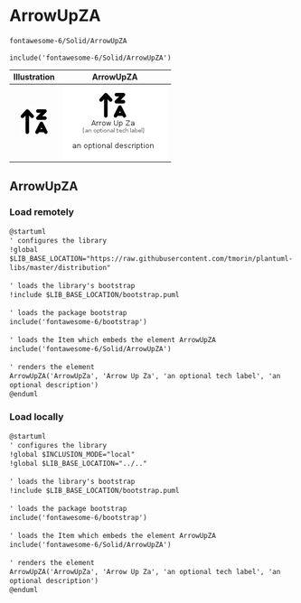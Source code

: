 # ArrowUpZA


```text
fontawesome-6/Solid/ArrowUpZA
```

```text
include('fontawesome-6/Solid/ArrowUpZA')
```



| Illustration | ArrowUpZA |
| :---: | :---: |
| ![illustration for Illustration](../../fontawesome-6/Solid/ArrowUpZA.png) | ![illustration for ArrowUpZA](../../fontawesome-6/Solid/ArrowUpZA.Local.png) |




## ArrowUpZA

### Load remotely
```plantuml
@startuml
' configures the library
!global $LIB_BASE_LOCATION="https://raw.githubusercontent.com/tmorin/plantuml-libs/master/distribution"

' loads the library's bootstrap
!include $LIB_BASE_LOCATION/bootstrap.puml

' loads the package bootstrap
include('fontawesome-6/bootstrap')

' loads the Item which embeds the element ArrowUpZA
include('fontawesome-6/Solid/ArrowUpZA')

' renders the element
ArrowUpZA('ArrowUpZa', 'Arrow Up Za', 'an optional tech label', 'an optional description')
@enduml
```

### Load locally
```plantuml
@startuml
' configures the library
!global $INCLUSION_MODE="local"
!global $LIB_BASE_LOCATION="../.."

' loads the library's bootstrap
!include $LIB_BASE_LOCATION/bootstrap.puml

' loads the package bootstrap
include('fontawesome-6/bootstrap')

' loads the Item which embeds the element ArrowUpZA
include('fontawesome-6/Solid/ArrowUpZA')

' renders the element
ArrowUpZA('ArrowUpZa', 'Arrow Up Za', 'an optional tech label', 'an optional description')
@enduml
```

